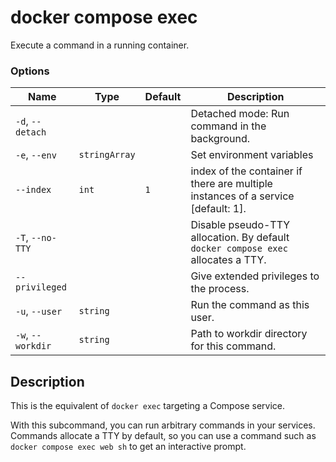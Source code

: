 # docker compose exec

<!---MARKER_GEN_START-->
Execute a command in a running container.

### Options

| Name | Type | Default | Description |
| --- | --- | --- | --- |
| `-d`, `--detach` |  |  | Detached mode: Run command in the background. |
| `-e`, `--env` | `stringArray` |  | Set environment variables |
| `--index` | `int` | `1` | index of the container if there are multiple instances of a service [default: 1]. |
| `-T`, `--no-TTY` |  |  | Disable pseudo-TTY allocation. By default `docker compose exec` allocates a TTY. |
| `--privileged` |  |  | Give extended privileges to the process. |
| `-u`, `--user` | `string` |  | Run the command as this user. |
| `-w`, `--workdir` | `string` |  | Path to workdir directory for this command. |


<!---MARKER_GEN_END-->

## Description

This is the equivalent of `docker exec` targeting a Compose service.

With this subcommand, you can run arbitrary commands in your services. Commands allocate a TTY by default, so
you can use a command such as `docker compose exec web sh` to get an interactive prompt.

